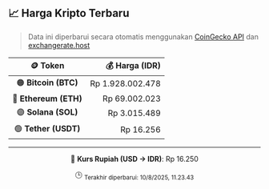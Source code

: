 

<!-- HARGA_KRIPTO -->
## 📈 Harga Kripto Terbaru

> Data ini diperbarui secara otomatis menggunakan [CoinGecko API](https://www.coingecko.com/) dan [exchangerate.host](https://exchangerate.host/)

<div align="center">

| 🪙 Token | 💰 Harga (IDR) |
|:------:|---------------:|
| 🟠 **Bitcoin (BTC)**   | Rp 1.928.002.478 |
| 🔵 **Ethereum (ETH)**  | Rp 69.002.023 |
| 🟣 **Solana (SOL)**    | Rp 3.015.489 |
| 🟢 **Tether (USDT)**   | Rp 16.256 |

---

💱 **Kurs Rupiah (USD → IDR)**: Rp 16.250

🕒 <sub>Terakhir diperbarui: 10/8/2025, 11.23.43</sub>

</div>
<!-- /HARGA_KRIPTO -->